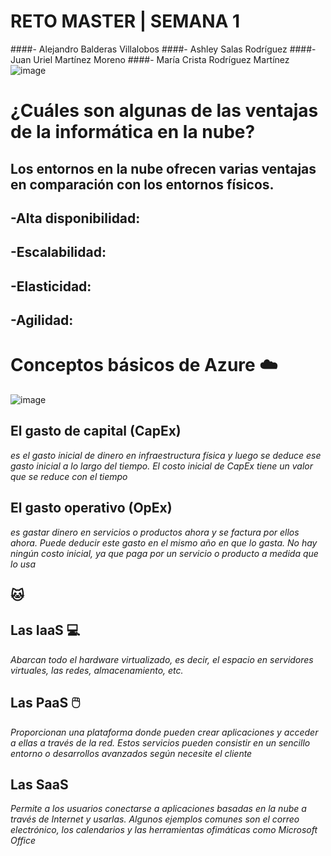 # RETO MASTER | SEMANA 1
####- Alejandro Balderas Villalobos
####- Ashley Salas Rodríguez
####- Juan Uriel Martínez Moreno
####- María Crista Rodríguez Martínez
![image](https://user-images.githubusercontent.com/83737142/117602567-a0cb3180-b116-11eb-9411-4641e997f4df.png)
# ¿Cuáles son algunas de las ventajas de la informática en la nube?
## Los entornos en la nube ofrecen varias ventajas en comparación con los entornos físicos.
## -Alta disponibilidad:
## -Escalabilidad:
## -Elasticidad:
## -Agilidad:
# Conceptos básicos de Azure ☁️
![image](https://user-images.githubusercontent.com/83740900/117602767-1e8f3d00-b117-11eb-94b2-c8caa254ac89.png)

## El gasto de capital (CapEx)
_es el gasto inicial de dinero en infraestructura física y luego se deduce ese gasto inicial a lo largo del tiempo. El costo inicial de CapEx tiene un valor que se reduce con el tiempo_
## El gasto operativo (OpEx)
_es gastar dinero en servicios o productos ahora y se factura por ellos ahora. Puede deducir este gasto en el mismo año en que lo gasta. No hay ningún costo inicial, ya que paga por un servicio o producto a medida que lo usa_ 
## 🐱
## Las IaaS 💻
_Abarcan todo el hardware virtualizado, es decir, el espacio en servidores virtuales, las redes, almacenamiento, etc._
## Las PaaS 🖱️
_Proporcionan una plataforma donde pueden crear aplicaciones y acceder a ellas a través de la red. Estos servicios pueden consistir en un sencillo entorno o desarrollos avanzados según necesite el cliente_
## Las SaaS 
_Permite a los usuarios conectarse a aplicaciones basadas en la nube a través de Internet y usarlas. Algunos ejemplos comunes son el correo electrónico, los calendarios y las herramientas ofimáticas como Microsoft Office_
